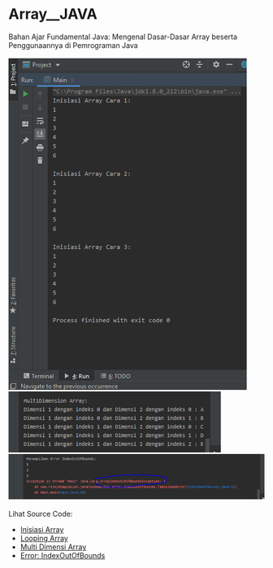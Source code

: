 # Array__JAVA
Bahan Ajar Fundamental Java: Mengenal Dasar-Dasar Array beserta Penggunaannya  di Pemrograman Java<br><br>
<img src="https://github.com/RizkyKhapidsyah/Array__JAVA/blob/master/results/001.PNG"><br>
<img src="https://github.com/RizkyKhapidsyah/Array__JAVA/blob/master/results/002.PNG"><br>
<img src="https://github.com/RizkyKhapidsyah/Array__JAVA/blob/master/results/003.PNG"><br><br>
Lihat Source Code:<br>
- <a href="https://autoratio.com/SkBNfP">Inisiasi Array</a><br>
- <a href="https://autoratio.com/rViWaXUF">Looping Array</a><br>
- <a href="https://autoratio.com/MSbvV">Multi Dimensi Array</a><br>
- <a href="https://autoratio.com/Inl2U">Error: IndexOutOfBounds</a>
